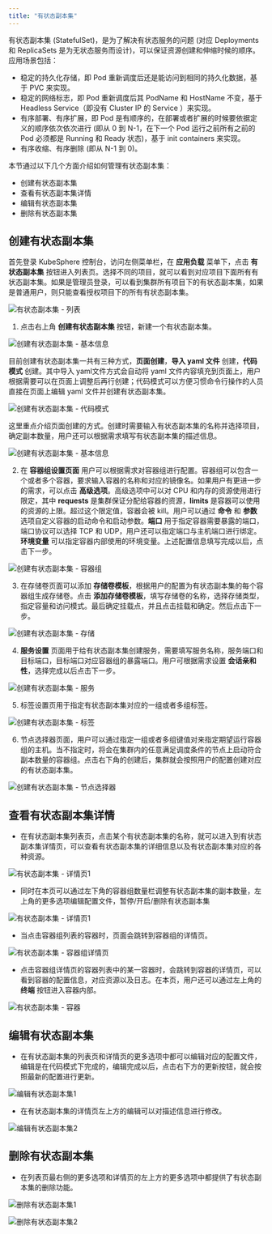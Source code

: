 ```yaml
---
title: "有状态副本集"
---
```


有状态副本集 (StatefulSet)，是为了解决有状态服务的问题 (对应 Deployments 和 ReplicaSets 是为无状态服务而设计)，可以保证资源创建和伸缩时候的顺序。应用场景包括：

- 稳定的持久化存储，即 Pod 重新调度后还是能访问到相同的持久化数据，基于 PVC 来实现。
- 稳定的网络标志，即 Pod 重新调度后其 PodName 和 HostName 不变，基于 Headless Service（即没有 Cluster IP 的 Service ）来实现。
- 有序部署、有序扩展，即 Pod 是有顺序的，在部署或者扩展的时候要依据定义的顺序依次依次进行 (即从 0 到 N-1，在下一个 Pod 运行之前所有之前的 Pod 必须都是 Running 和 Ready 状态)，基于 init containers 来实现。
- 有序收缩、有序删除 (即从 N-1 到 0)。

本节通过以下几个方面介绍如何管理有状态副本集：

- 创建有状态副本集
- 查看有状态副本集详情
- 编辑有状态副本集
- 删除有状态副本集


## 创建有状态副本集      

首先登录 KubeSphere 控制台，访问左侧菜单栏，在 **应用负载** 菜单下，点击 **有状态副本集** 按钮进入列表页。选择不同的项目，就可以看到对应项目下面所有有状态副本集。如果是管理员登录，可以看到集群所有项目下的有状态副本集，如果是普通用户，则只能查看授权项目下的所有有状态副本集。

![有状态副本集 - 列表](/statefulset_list.png)

1. 点击右上角 **创建有状态副本集** 按钮，新建一个有状态副本集。

![创建有状态副本集 - 基本信息](/statefulset_create_1.png)

目前创建有状态副本集一共有三种方式，**页面创建**，**导入 yaml 文件** 创建，**代码模式** 创建。其中导入 yaml文件方式会自动将 yaml 文件内容填充到页面上，用户根据需要可以在页面上调整后再行创建；代码模式可以方便习惯命令行操作的人员直接在页面上编辑 yaml 文件并创建有状态副本集。

![创建有状态副本集 - 代码模式](/statefulset_create_8.png)

这里重点介绍页面创建的方式。创建时需要输入有状态副本集的名称并选择项目，确定副本数量，用户还可以根据需求填写有状态副本集的描述信息。

![创建有状态副本集 - 基本信息](/statefulset_create_2.png)

2. 在 **容器组设置页面** 用户可以根据需求对容器组进行配置。容器组可以包含一个或者多个容器，要求输入容器的名称和对应的镜像名。如果用户有更进一步的需求，可以点击 **高级选项**。高级选项中可以对 CPU 和内存的资源使用进行限定，其中 **requests** 是集群保证分配给容器的资源，**limits** 是容器可以使用的资源的上限。超过这个限定值，容器会被 kill。用户可以通过 **命令** 和 **参数** 选项自定义容器的启动命令和启动参数。**端口** 用于指定容器需要暴露的端口，端口协议可以选择 TCP 和 UDP，用户还可以指定端口与主机端口进行绑定。**环境变量** 可以指定容器内部使用的环境变量。上述配置信息填写完成以后，点击下一步。

![创建有状态副本集 - 容器组](/statefulset_create_3.png)

3. 在存储卷页面可以添加 **存储卷模板**，根据用户的配置为有状态副本集的每个容器组生成存储卷。点击 **添加存储卷模板**，填写存储卷的名称，选择存储类型，指定容量和访问模式。最后确定挂载点，并且点击挂载和确定。然后点击下一步。

![创建有状态副本集 - 存储](/statefulset_create_4.png)

4. **服务设置** 页面用于给有状态副本集创建服务，需要填写服务名称，服务端口和目标端口，目标端口对应容器组的暴露端口。用户可根据需求设置 **会话亲和性**，选择完成以后点击下一步。

![创建有状态副本集 - 服务](/statefulset_create_5.png)

5. 标签设置页用于指定有状态副本集对应的一组或者多组标签。

![创建有状态副本集 - 标签](/statefulset_create_6.png)

6. 节点选择器页面，用户可以通过指定一组或者多组键值对来指定期望运行容器组的主机。当不指定时，将会在集群内的任意满足调度条件的节点上启动符合副本数量的容器组。点击右下角的创建后，集群就会按照用户的配置创建对应的有状态副本集。

![创建有状态副本集 - 节点选择器](/statefulset_create_7.png)
 

## 查看有状态副本集详情 

* 在有状态副本集列表页，点击某个有状态副本集的名称，就可以进入到有状态副本集详情页，可以查看有状态副本集的详细信息以及有状态副本集对应的各种资源。

![有状态副本集 - 详情页1](/statefulset_read_1.png)

* 同时在本页可以通过左下角的容器组数量栏调整有状态副本集的副本数量，左上角的更多选项编辑配置文件，暂停/开启/删除有状态副本集  

![有状态副本集 - 详情页1](/statefulset_read_3.png)

* 当点击容器组列表的容器时，页面会跳转到容器组的详情页。

![有状态副本集 - 容器组详情页](/statefulset_read_2.png)

* 点击容器组详情页的容器列表中的某一容器时，会跳转到容器的详情页，可以看到容器的配置信息，对应资源以及日志。在本页，用户还可以通过左上角的 **终端** 按钮进入容器内部。

![有状态副本集 - 容器](/statefulset_read_4.png)


## 编辑有状态副本集

* 在有状态副本集的列表页和详情页的更多选项中都可以编辑对应的配置文件，编辑是在代码模式下完成的，编辑完成以后，点击右下方的更新按钮，就会按照最新的配置进行更新。

![编辑有状态副本集1](/statefulset_update_1.png)

* 在有状态副本集的详情页左上方的编辑可以对描述信息进行修改。

![编辑有状态副本集2](/statefulset_update_2.png)

## 删除有状态副本集

* 在列表页最右侧的更多选项和详情页的左上方的更多选项中都提供了有状态副本集的删除功能。

![删除有状态副本集1](/statefulset_delete_1.png)

![删除有状态副本集2](/statefulset_delete_2.png)
